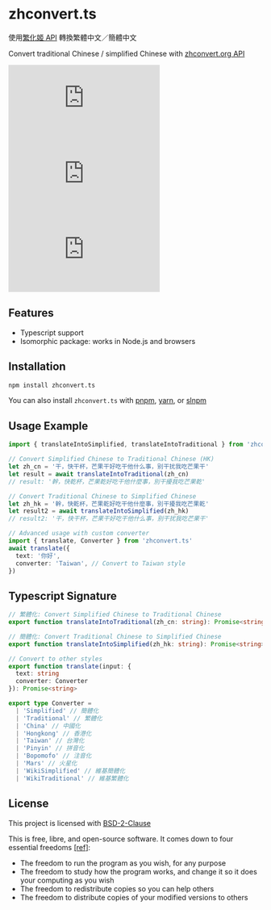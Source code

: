 # zhconvert.ts

使用[繁化姬 API](https://docs.zhconvert.org) 轉換繁體中文／簡體中文

Convert traditional Chinese / simplified Chinese with [zhconvert.org API](https://docs.zhconvert.org)

[![npm Package Version](https://img.shields.io/npm/v/zhconvert.ts)](https://www.npmjs.com/package/zhconvert.ts)
[![Minified Package Size](https://img.shields.io/bundlephobia/min/zhconvert.ts)](https://bundlephobia.com/package/zhconvert.ts)
[![Minified and Gzipped Package Size](https://img.shields.io/bundlephobia/minzip/zhconvert.ts)](https://bundlephobia.com/package/zhconvert.ts)

## Features

- Typescript support
- Isomorphic package: works in Node.js and browsers

## Installation

```bash
npm install zhconvert.ts
```

You can also install `zhconvert.ts` with [pnpm](https://pnpm.io/), [yarn](https://yarnpkg.com/), or [slnpm](https://github.com/beenotung/slnpm)

## Usage Example

```typescript
import { translateIntoSimplified, translateIntoTraditional } from 'zhconvert.ts'

// Convert Simplified Chinese to Traditional Chinese (HK)
let zh_cn = '干，快干杯，芒果干好吃干他什么事，别干扰我吃芒果干'
let result = await translateIntoTraditional(zh_cn)
// result: '幹，快乾杯，芒果乾好吃干他什麼事，別干擾我吃芒果乾'

// Convert Traditional Chinese to Simplified Chinese
let zh_hk = '幹，快乾杯，芒果乾好吃干他什麼事，別干擾我吃芒果乾'
let result2 = await translateIntoSimplified(zh_hk)
// result2: '干，快干杯，芒果干好吃干他什么事，别干扰我吃芒果干'

// Advanced usage with custom converter
import { translate, Converter } from 'zhconvert.ts'
await translate({
  text: '你好',
  converter: 'Taiwan', // Convert to Taiwan style
})
```

## Typescript Signature

```typescript
// 繁體化: Convert Simplified Chinese to Traditional Chinese
export function translateIntoTraditional(zh_cn: string): Promise<string>

// 簡體化: Convert Traditional Chinese to Simplified Chinese
export function translateIntoSimplified(zh_hk: string): Promise<string>

// Convert to other styles
export function translate(input: {
  text: string
  converter: Converter
}): Promise<string>

export type Converter =
  | 'Simplified' // 簡體化
  | 'Traditional' // 繁體化
  | 'China' // 中國化
  | 'Hongkong' // 香港化
  | 'Taiwan' // 台灣化
  | 'Pinyin' // 拼音化
  | 'Bopomofo' // 注音化
  | 'Mars' // 火星化
  | 'WikiSimplified' // 維基簡體化
  | 'WikiTraditional' // 維基繁體化
```

## License

This project is licensed with [BSD-2-Clause](./LICENSE)

This is free, libre, and open-source software. It comes down to four essential freedoms [[ref]](https://seirdy.one/2021/01/27/whatsapp-and-the-domestication-of-users.html#fnref:2):

- The freedom to run the program as you wish, for any purpose
- The freedom to study how the program works, and change it so it does your computing as you wish
- The freedom to redistribute copies so you can help others
- The freedom to distribute copies of your modified versions to others
